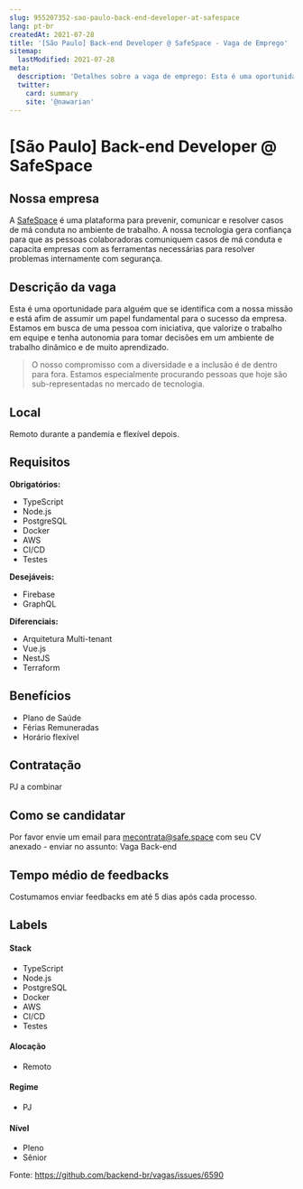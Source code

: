```yaml
---
slug: 955207352-sao-paulo-back-end-developer-at-safespace
lang: pt-br
createdAt: 2021-07-28
title: '[São Paulo] Back-end Developer @ SafeSpace - Vaga de Emprego'
sitemap:
  lastModified: 2021-07-28
meta:
  description: 'Detalhes sobre a vaga de emprego: Esta é uma oportunidade para alguém que se identifica com a nossa missão e está afim de assumir um papel fundamental para o sucesso da empresa. Estamos em busca de uma pessoa com iniciativa, que valorize o trabalho em equipe e tenha autonomia para tomar decisões em um ambiente de trabalho dinâmico e de muito aprendizado. > O nosso compromisso com a diversidade e a inclusão é de dentro para fora. Estamos especialmente procurando pessoas que hoje são sub-representadas no mercado de tecnologia.'
  twitter:
    card: summary
    site: '@nawarian'
---
```


# [São Paulo] Back-end Developer @ SafeSpace

## Nossa empresa

A [SafeSpace](https://safe.space) é uma plataforma para prevenir, comunicar e resolver casos de má conduta no ambiente de trabalho. A nossa tecnologia gera confiança para que as pessoas colaboradoras comuniquem casos de má conduta e capacita empresas com as ferramentas necessárias para resolver problemas internamente com segurança.

## Descrição da vaga

Esta é uma oportunidade para alguém que se identifica com a nossa missão e está afim de assumir um papel fundamental para o sucesso da empresa. Estamos em busca de uma pessoa com iniciativa, que valorize o trabalho em equipe e tenha autonomia para tomar decisões em um ambiente de trabalho dinâmico e de muito aprendizado.

> O nosso compromisso com a diversidade e a inclusão é de dentro para fora. Estamos especialmente procurando pessoas que hoje são sub-representadas no mercado de tecnologia.

## Local

Remoto durante a pandemia e flexível depois.

## Requisitos

**Obrigatórios:**
- TypeScript
- Node.js
- PostgreSQL
- Docker
- AWS
- CI/CD
- Testes

**Desejáveis:**
- Firebase
- GraphQL

**Diferenciais:**
- Arquitetura Multi-tenant
- Vue.js
- NestJS
- Terraform

## Benefícios

- Plano de Saúde
- Férias Remuneradas
- Horário flexível

## Contratação

PJ a combinar

## Como se candidatar

Por favor envie um email para mecontrata@safe.space com seu CV anexado - enviar no assunto: Vaga Back-end

## Tempo médio de feedbacks

Costumamos enviar feedbacks em até 5 dias após cada processo.

## Labels

#### Stack
- TypeScript
- Node.js
- PostgreSQL
- Docker
- AWS
- CI/CD
- Testes

#### Alocação
- Remoto

#### Regime
- PJ

#### Nível
- Pleno
- Sênior


Fonte: https://github.com/backend-br/vagas/issues/6590